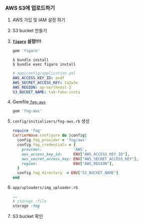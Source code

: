 ### AWS S3에 업로드하기

1. AWS 가입 및 IAM 설정 하기

2. S3 bucket 만들기

3. **[`figaro`](https://github.com/laserlemon/figaro) 설정!!!!**

   ```ruby
   gem 'figaro'
   ```

   ```
   $ bundle install
   $ bundle exec figaro install
   ```

   ```yaml
   # app/config/application.yml
   AWS_ACCESS_KEY_ID: asdf
   AWS_SECRET_ACCESS_KEY: 1q2w3e
   AWS_REGION: ap-northeast-2
   S3_BUCKET_NAME: tak-fake-insta
   ```

4. Gemfile[ `fog-aws`](https://github.com/fog/fog-aws)

   ```ruby
   gem 'fog-aws'
   ```

5. `config/initializers/fog-aws.rb` 생성

   ```ruby
   require 'fog'
   CarrierWave.configure do |config|
     config.fog_provider = 'fog/aws'                     
     config.fog_credentials = {
       provider:              'AWS',                        
       aws_access_key_id:     ENV["AWS_ACCESS_KEY_ID"],                       
       aws_secret_access_key: ENV["AWS_SECRET_ACCESS_KEY"],                        
       region:                ENV["AWS_REGION"],               
     }
     config.fog_directory  = ENV["S3_BUCKET_NAME"]                                             
   end
   
   ```

6. `app/uploaders/img_uploader.rb`

   ```ruby
   ..
   # storage :file
   storage :fog
   ```


7. S3 bucket 확인
